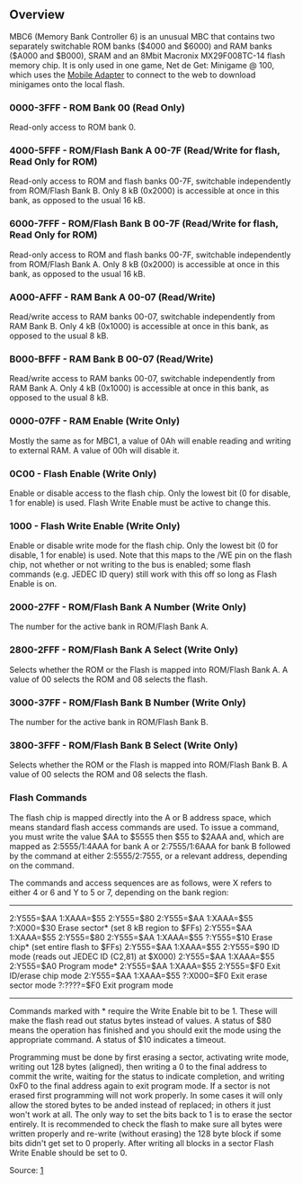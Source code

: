 Overview
--------

MBC6 (Memory Bank Controller 6) is an unusual MBC that contains two
separately switchable ROM banks (\$4000 and \$6000) and RAM banks
(\$A000 and \$B000), SRAM and an 8Mbit Macronix MX29F008TC-14 flash
memory chip. It is only used in one game, Net de Get: Minigame @ 100,
which uses the [Mobile Adapter](Mobile_Adapter "wikilink") to connect to
the web to download minigames onto the local flash.

### 0000-3FFF - ROM Bank 00 (Read Only)

Read-only access to ROM bank 0.

### 4000-5FFF - ROM/Flash Bank A 00-7F (Read/Write for flash, Read Only for ROM)

Read-only access to ROM and flash banks 00-7F, switchable independently
from ROM/Flash Bank B. Only 8 kB (0x2000) is accessible at once in this
bank, as opposed to the usual 16 kB.

### 6000-7FFF - ROM/Flash Bank B 00-7F (Read/Write for flash, Read Only for ROM)

Read-only access to ROM and flash banks 00-7F, switchable independently
from ROM/Flash Bank A. Only 8 kB (0x2000) is accessible at once in this
bank, as opposed to the usual 16 kB.

### A000-AFFF - RAM Bank A 00-07 (Read/Write)

Read/write access to RAM banks 00-07, switchable independently from RAM
Bank B. Only 4 kB (0x1000) is accessible at once in this bank, as
opposed to the usual 8 kB.

### B000-BFFF - RAM Bank B 00-07 (Read/Write)

Read/write access to RAM banks 00-07, switchable independently from RAM
Bank A. Only 4 kB (0x1000) is accessible at once in this bank, as
opposed to the usual 8 kB.

### 0000-07FF - RAM Enable (Write Only)

Mostly the same as for MBC1, a value of 0Ah will enable reading and
writing to external RAM. A value of 00h will disable it.

### 0C00 - Flash Enable (Write Only)

Enable or disable access to the flash chip. Only the lowest bit (0 for
disable, 1 for enable) is used. Flash Write Enable must be active to
change this.

### 1000 - Flash Write Enable (Write Only)

Enable or disable write mode for the flash chip. Only the lowest bit (0
for disable, 1 for enable) is used. Note that this maps to the /WE pin
on the flash chip, not whether or not writing to the bus is enabled;
some flash commands (e.g. JEDEC ID query) still work with this off so
long as Flash Enable is on.

### 2000-27FF - ROM/Flash Bank A Number (Write Only)

The number for the active bank in ROM/Flash Bank A.

### 2800-2FFF - ROM/Flash Bank A Select (Write Only)

Selects whether the ROM or the Flash is mapped into ROM/Flash Bank A. A
value of 00 selects the ROM and 08 selects the flash.

### 3000-37FF - ROM/Flash Bank B Number (Write Only)

The number for the active bank in ROM/Flash Bank B.

### 3800-3FFF - ROM/Flash Bank B Select (Write Only)

Selects whether the ROM or the Flash is mapped into ROM/Flash Bank B. A
value of 00 selects the ROM and 08 selects the flash.

### Flash Commands

The flash chip is mapped directly into the A or B address space, which
means standard flash access commands are used. To issue a command, you
must write the value \$AA to \$5555 then \$55 to \$2AAA and, which are
mapped as 2:5555/1:4AAA for bank A or 2:7555/1:6AAA for bank B followed
by the command at either 2:5555/2:7555, or a relevant address, depending
on the command.

The commands and access sequences are as follows, were X refers to
either 4 or 6 and Y to 5 or 7, depending on the bank region:

  ------------- ------------- ------------- ------------- ------------- ------------- ------------------------------------------------
  2:Y555=\$AA   1:XAAA=\$55   2:Y555=\$80   2:Y555=\$AA   1:XAAA=\$55   ?:X000=\$30   Erase sector\* (set 8 kB region to \$FFs)
  2:Y555=\$AA   1:XAAA=\$55   2:Y555=\$80   2:Y555=\$AA   1:XAAA=\$55   ?:Y555=\$10   Erase chip\* (set entire flash to \$FFs)
  2:Y555=\$AA   1:XAAA=\$55   2:Y555=\$90                                             ID mode (reads out JEDEC ID (C2,81) at \$X000)
  2:Y555=\$AA   1:XAAA=\$55   2:Y555=\$A0                                             Program mode\*
  2:Y555=\$AA   1:XAAA=\$55   2:Y555=\$F0                                             Exit ID/erase chip mode
  2:Y555=\$AA   1:XAAA=\$55   ?:X000=\$F0                                             Exit erase sector mode
  ?:????=\$F0                                                                         Exit program mode
  ------------- ------------- ------------- ------------- ------------- ------------- ------------------------------------------------

Commands marked with \* require the Write Enable bit to be 1. These will
make the flash read out status bytes instead of values. A status of \$80
means the operation has finished and you should exit the mode using the
appropriate command. A status of \$10 indicates a timeout.

Programming must be done by first erasing a sector, activating write
mode, writing out 128 bytes (aligned), then writing a 0 to the final
address to commit the write, waiting for the status to indicate
completion, and writing 0xF0 to the final address again to exit program
mode. If a sector is not erased first programming will not work
properly. In some cases it will only allow the stored bytes to be anded
instead of replaced; in others it just won\'t work at all. The only way
to set the bits back to 1 is to erase the sector entirely. It is
recommended to check the flash to make sure all bytes were written
properly and re-write (without erasing) the 128 byte block if some bits
didn\'t get set to 0 properly. After writing all blocks in a sector
Flash Write Enable should be set to 0.

Source: [1](http://gbdev.gg8.se/forums/viewtopic.php?id=544)


